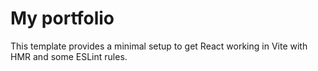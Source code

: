 # My portfolio

This template provides a minimal setup to get React working in Vite with HMR and some ESLint rules.
